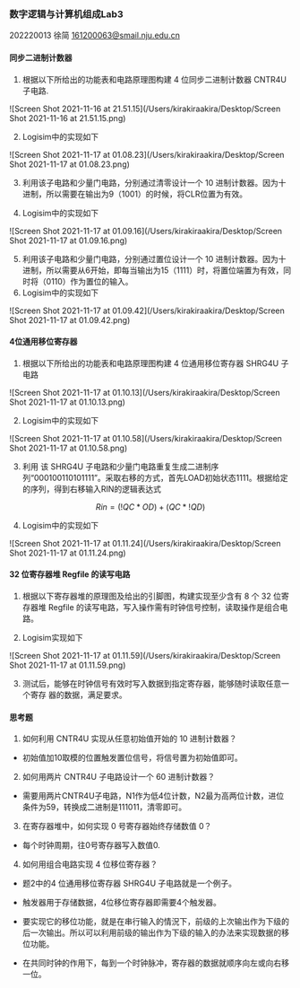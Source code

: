### 数字逻辑与计算机组成Lab3

202220013 徐简 161200063@smail.nju.edu.cn

#### 同步二进制计数器

1. 根据以下所给出的功能表和电路原理图构建 4 位同步二进制计数器 CNTR4U 子电路.

![Screen Shot 2021-11-16 at 21.51.15](/Users/kirakiraakira/Desktop/Screen Shot 2021-11-16 at 21.51.15.png)

2. Logisim中的实现如下

![Screen Shot 2021-11-17 at 01.08.23](/Users/kirakiraakira/Desktop/Screen Shot 2021-11-17 at 01.08.23.png)

3. 利用该子电路和少量门电路，分别通过清零设计一个 10 进制计数器。因为十进制，所以需要在输出为9（1001）的时候，将CLR位置为有效。

4. Logisim中的实现如下

![Screen Shot 2021-11-17 at 01.09.16](/Users/kirakiraakira/Desktop/Screen Shot 2021-11-17 at 01.09.16.png)

5. 利用该子电路和少量门电路，分别通过置位设计一个 10 进制计数器。因为十进制，所以需要从6开始，即每当输出为15（1111）时，将置位端置为有效，同时将（0110）作为置位的输入。
6. Logisim中的实现如下

![Screen Shot 2021-11-17 at 01.09.42](/Users/kirakiraakira/Desktop/Screen Shot 2021-11-17 at 01.09.42.png)



#### 4位通用移位寄存器

1. 根据以下所给出的功能表和电路原理图构建 4 位通用移位寄存器 SHRG4U 子电路

![Screen Shot 2021-11-17 at 01.10.13](/Users/kirakiraakira/Desktop/Screen Shot 2021-11-17 at 01.10.13.png)

2. Logisim中的实现如下

![Screen Shot 2021-11-17 at 01.10.58](/Users/kirakiraakira/Desktop/Screen Shot 2021-11-17 at 01.10.58.png)

3. 利用 该 SHRG4U 子电路和少量门电路重复生成二进制序列“000100110101111”。采取右移的方式，首先LOAD初始状态1111。根据给定的序列，得到右移输入RIN的逻辑表达式

$$
Rin=(!QC*OD)+(QC*!QD)
$$

4. Logisim中的实现如下

![Screen Shot 2021-11-17 at 01.11.24](/Users/kirakiraakira/Desktop/Screen Shot 2021-11-17 at 01.11.24.png)



#### 32 位寄存器堆 Regfile 的读写电路

1. 根据以下寄存器堆的原理图及给出的引脚图，构建实现至少含有 8 个 32 位寄存器堆 Regfile 的读写电路，写入操作需有时钟信号控制，读取操作是组合电路。

3. Logisim实现如下

![Screen Shot 2021-11-17 at 01.11.59](/Users/kirakiraakira/Desktop/Screen Shot 2021-11-17 at 01.11.59.png)

3. 测试后，能够在时钟信号有效时写入数据到指定寄存器，能够随时读取任意一个寄存 器的数据，满足要求。

#### 思考题

1. 如何利用 CNTR4U 实现从任意初始值开始的 10 进制计数器？

- 初始值加10取模的位置触发置位信号，将信号置为初始值即可。


2. 如何用两片 CNTR4U 子电路设计一个 60 进制计数器？

- 需要用两片CNTR4U子电路，N1作为低4位计数，N2最为高两位计数，进位条件为59，转换成二进制是111011，清零即可。


3. 在寄存器堆中，如何实现 0 号寄存器始终存储数值 0？

- 每个时钟周期，往0号寄存器写入数值0.


4.  如何用组合电路实现 4 位移位寄存器？

- 题2中的4 位通用移位寄存器 SHRG4U 子电路就是一个例子。

- 触发器用于存储数据，4位移位寄存器即需要4个触发器。
- 要实现它的移位功能，就是在串行输入的情況下，前级的上次输出作为下级的后一次输出。所以可以利用前级的输出作为下级的输入的办法来实现数据的移位功能。
- 在共同时钟的作用下，每到一个时钟脉冲，寄存器的数据就顺序向左或向右移一位。



